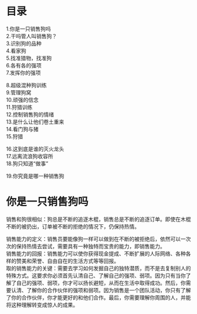 # 目录
1.你是一只销售狗吗    
2.干吗管人叫销售狗？   
3.识别狗的品种   
4.看家狗    
5.找准猎物，找准狗    
6.各有各的强项    
7.发挥你的强项    

8.超级混种狗训练    
9.管理狗窝    
10.顽强的信念     
11.狩猎训练    
12.控制销售狗的情绪     
13.是什么让他们卷土重来     
14.看门狗与猪    
15.狩猎    
 
16.这到底是谁的灭火龙头        
17.远离流浪狗收容所    
18.狗只知道“做事”     

19.你究竟是哪一种销售狗    

# 你是一只销售狗吗  
销售和狗很相似：狗总是不断的追逐木棍，销售总是不断的追逐订单。即使在木棍不断的被扔出，订单被不断的拒绝的情况下，仍保持热情。

销售能力的定义：销售员要能像狗一样可以做到在不断的被拒绝后，依然可以一次次的保持热情去尝试，需要具有一种独特而宝贵的能力，即销售能力。      
销售能力的回报：销售能力可以使你获得现金提成、不断扩展的人际网络、各种各样的赞美和荣誉、自由自在的生活方式等等回报。       
取的销售能力的关键：需要去学习如何发掘自己的独特潜质，而不是去复制别人的特殊方式。这要求你必须首先认清自己、了解自己的强项、弱项。因为只有当你了解了自己的强项、弱项，你才可以扬长避短，从而在生活中取得成功。然后，你需要认清、了解你的合作伙伴的强项和弱项。因为销售是一个团队活动，你只有了解了你的合作伙伴，你才能更好的和他们合作。最后，你需要理解你周围的人，并能将这种理解转变成惊人的成果。

